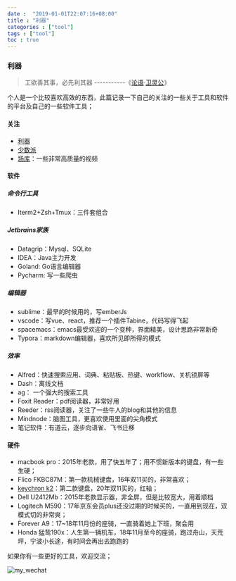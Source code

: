 ```yaml
---
date :  "2019-01-01T22:07:16+08:00" 
title : "利器" 
categories : ["tool"] 
tags : ["tool"] 
toc : true
---
```


### 利器

> 工欲善其事，必先利其器    -----------《[论语](https://baike.baidu.com/item/论语/372830)·[卫灵公](https://baike.baidu.com/item/卫灵公/7604791)》

个人是一个比较喜欢高效的东西，此篇记录一下自己的关注的一些关于工具和软件的平台及自己的一些软件工具；

#### 关注
- [利器](http://liqi.io)
- [少数派](https://sspai.com/)
- [场库](https://www.vmovier.com/)：一些非常高质量的视频

#### 软件

##### 命令行工具

- Iterm2+Zsh+Tmux：三件套组合

##### Jetbrains家族

- Datagrip：Mysql、SQLite
- IDEA：Java主力开发
- Goland: Go语言编辑器
- Pycharm: 写一些爬虫

##### 编辑器

- sublime：最早的时候用的，写emberJs
- vscode：写vue、react，推荐一个插件Tabine，代码写得飞起
- spacemacs：emacs最受欢迎的一个变种，界面精美，设计思路非常新奇
- Typora：markdown编辑器，喜欢所见即所得的模式

##### 效率

- Alfred：快速搜索应用、词典、粘贴板、热键、workflow、关机锁屏等
- Dash：离线文档
- ag： 一个强大的搜索工具
- Foxit Reader：pdf阅读器，非常好用
- Reeder：rss阅读器，关注了一些牛人的blog和其他的信息
- Mindnode：脑图工具，更喜欢使用里面的尖角模式
- 笔记软件：有道云，逐步向语雀、飞书迁移

#### 硬件

- macbook pro：2015年老款，用了快五年了；用不惯新版本的键盘，有一些生硬；
- Flico FKBC87M：第一款机械键盘，16年双11买的，非常喜欢；
- [keychron k2](https://www.keychron.com/products/keychron-k2-wireless-mechanical-keyboard)：第二款键盘，20年双11买的，红轴；
- Dell U2412Mb：2015年老款显示器，非全屏，但是比较宽大，用着顺档
- Logitech M590：17年京东会员plus还没过期的时候买的，一直用到现在，双模式切的非常爽；
- Forever A9：17~18年11月份的座骑，一直骑着她上下班，聚会用
- Honda 猛鸷190x：人生第一辆机车，18年11月至今的座骑，跑过舟山，天荒坪，宁波小长途，有时间会再出去跑跑的



如果你有一些更好的工具，欢迎交流；

![my_wechat](/img/my_wechat.jpg)






